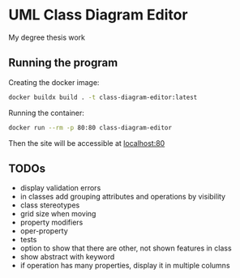 # UML Class Diagram Editor 

My degree thesis work

## Running the program

Creating the docker image:

```bash
docker buildx build . -t class-diagram-editor:latest
```

Running the container:

```bash 
docker run --rm -p 80:80 class-diagram-editor
```

Then the site will be accessible at [localhost:80](http://localhost:80)

## TODOs

- display validation errors
- in classes add grouping attributes and operations by visibility
- class stereotypes
- grid size when moving
- property modifiers
- oper-property
- tests
- option to show that there are other, not shown features in class
- show abstract with keyword
- if operation has many properties, display it in multiple columns